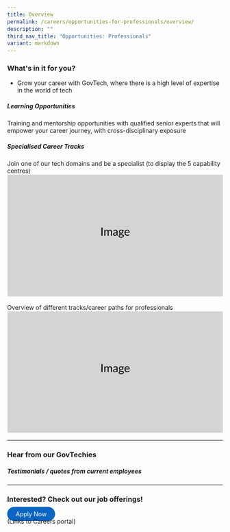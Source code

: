 ```yaml
---
title: Overview
permalink: /careers/opportunities-for-professionals/overview/
description: ""
third_nav_title: "Opportunities: Professionals"
variant: markdown
---
```

### What's in it for you?

* Grow your career with GovTech, where there is a high level of expertise in the world of tech

##### Learning Opportunities
Training and mentorship opportunities with qualified senior experts that will empower your career journey, with cross-disciplinary exposure

##### Specialised Career Tracks
Join one of our tech domains and be a specialist (to display the 5 capability centres)
![](/images/Placeholders/Screenshot_2023_11_10_at_9_56_05_AM.png)

Overview of different tracks/career paths for professionals
![](/images/Placeholders/Screenshot_2023_11_10_at_9_56_05_AM.png)

---


### Hear from our GovTechies
##### Testimonials / quotes from current employees

---


### Interested? Check out our job offerings! 

<a href="https://go.gov.sg/govtechcareers" target="\_blank" style="background-color: #0A66C2; color: white; text-decoration: none; border-radius: 100px; padding-left: 20px; padding-right: 20px; padding-top:8px; padding-bottom:8px">Apply Now</a>
<br> (Links to Careers portal)